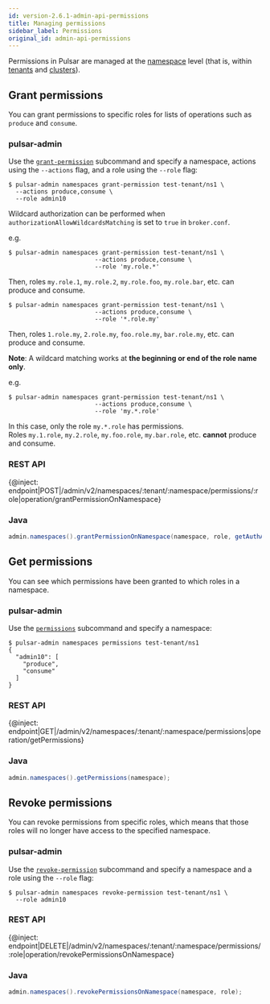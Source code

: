 ```yaml
---
id: version-2.6.1-admin-api-permissions
title: Managing permissions
sidebar_label: Permissions
original_id: admin-api-permissions
---
```


Permissions in Pulsar are managed at the [namespace](reference-terminology.md#namespace) level
(that is, within [tenants](reference-terminology.md#tenant) and [clusters](reference-terminology.md#cluster)).

## Grant permissions

You can grant permissions to specific roles for lists of operations such as `produce` and `consume`.

### pulsar-admin

Use the [`grant-permission`](reference-pulsar-admin.md#grant-permission) subcommand and specify a namespace, actions using the `--actions` flag, and a role using the `--role` flag:

```shell
$ pulsar-admin namespaces grant-permission test-tenant/ns1 \
  --actions produce,consume \
  --role admin10
```

Wildcard authorization can be performed when `authorizationAllowWildcardsMatching` is set to `true` in `broker.conf`.

e.g.
```shell
$ pulsar-admin namespaces grant-permission test-tenant/ns1 \
                        --actions produce,consume \
                        --role 'my.role.*'
```

Then, roles `my.role.1`, `my.role.2`, `my.role.foo`, `my.role.bar`, etc. can produce and consume.  

```shell
$ pulsar-admin namespaces grant-permission test-tenant/ns1 \
                        --actions produce,consume \
                        --role '*.role.my'
```

Then, roles `1.role.my`, `2.role.my`, `foo.role.my`, `bar.role.my`, etc. can produce and consume.

**Note**: A wildcard matching works at **the beginning or end of the role name only**.

e.g.
```shell
$ pulsar-admin namespaces grant-permission test-tenant/ns1 \
                        --actions produce,consume \
                        --role 'my.*.role'
```

In this case, only the role `my.*.role` has permissions.  
Roles `my.1.role`, `my.2.role`, `my.foo.role`, `my.bar.role`, etc. **cannot** produce and consume.

### REST API

{@inject: endpoint|POST|/admin/v2/namespaces/:tenant/:namespace/permissions/:role|operation/grantPermissionOnNamespace}

### Java

```java
admin.namespaces().grantPermissionOnNamespace(namespace, role, getAuthActions(actions));
```

## Get permissions

You can see which permissions have been granted to which roles in a namespace.

### pulsar-admin

Use the [`permissions`](reference-pulsar-admin#permissions) subcommand and specify a namespace:

```shell
$ pulsar-admin namespaces permissions test-tenant/ns1
{
  "admin10": [
    "produce",
    "consume"
  ]
}   
```

### REST API

{@inject: endpoint|GET|/admin/v2/namespaces/:tenant/:namespace/permissions|operation/getPermissions}

### Java

```java
admin.namespaces().getPermissions(namespace);
```

## Revoke permissions

You can revoke permissions from specific roles, which means that those roles will no longer have access to the specified namespace.

### pulsar-admin

Use the [`revoke-permission`](reference-pulsar-admin.md#revoke-permission) subcommand and specify a namespace and a role using the `--role` flag:

```shell
$ pulsar-admin namespaces revoke-permission test-tenant/ns1 \
  --role admin10
```

### REST API

{@inject: endpoint|DELETE|/admin/v2/namespaces/:tenant/:namespace/permissions/:role|operation/revokePermissionsOnNamespace}

### Java

```java
admin.namespaces().revokePermissionsOnNamespace(namespace, role);
```
